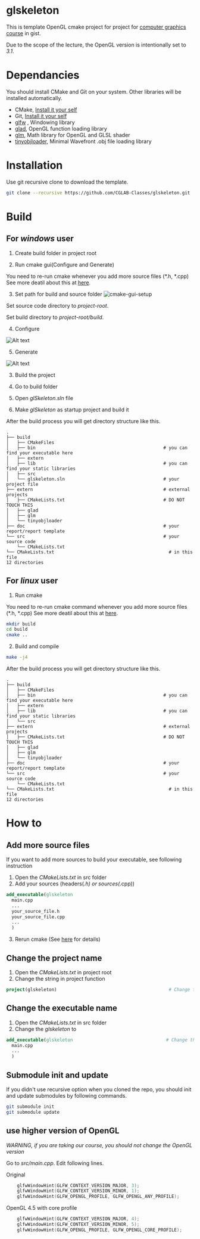 # glskeleton

This is template OpenGL cmake project for project for [computer graphics course](https://cglab.gist.ac.kr/courses.html) in gist.

Due to the scope of the lecture, the OpenGL version is intentionally set to *3.1*.


# Dependancies

You should install CMake and Git on your system.
Other libraries will be installed automatically.
- CMake, [Install it your self](https://cmake.org/download/)
- Git, [Install it your self](https://git-scm.com/downloads)
- [glfw](https://github.com/glfw/glfw.git) , Windowing library 
- [glad](https://github.com/Dav1dde/glad.git), OpenGL function loading library
- [glm](https://github.com/g-truc/glm.git), Math library for OpenGL and GLSL shader
- [tinyobjloader](https://github.com/syoyo/tinyobjloader.git), Minimal Wavefront .obj file loading library


# Installation

Use git recursive clone to download the template.


```sh
git clone --recursive https://github.com/CGLAB-Classes/glskeleton.git
```


# Build

## For *windows* user

1. Create build folder in project root


2. Run cmake gui(Configure and Generate)

You need to re-run cmake whenever you add more source files (\*.h, \*.cpp)
See more deatil about this at [here](#add-more-source-files).


3. Set path for build and source folder
  ![cmake-gui-setup](doc/cmake-gui-setup.PNG)

Set source code directory to *project-root*.

Set build directory to *project-root/build*.

4. Configure

  ![Alt text](doc/cmake-configure.PNG)

5. Generate

  ![Alt text](doc/cmake-generate.PNG)

3. Build the project

  1. Go to build folder
  2. Open *glSkeleton.sln* file
  3. Make *glSkeleton* as startup project and build it


After the build process you will get directory structure like this.
```
.
├── build 
│   ├── CMakeFiles
│   ├── bin                                                # you can find your executable here
│   ├── extern
│   ├── lib                                                # you can find your static libraries
│   ├── src
│   └── glskeleton.sln                                     # your project file
├── extern                                                 # external projects
│   ├── CMakeLists.txt                                     # DO NOT TOUCH THIS
│   ├── glad
│   ├── glm
│   └── tinyobjloader
├── doc                                                    # your report/report template
└── src                                                    # your source code
    └── CMakeLists.txt
└── CMakeLists.txt                                           # in this file 
12 directories
```


## For *linux* user


1. Run cmake

You need to re-run cmake command whenever you add more source files (\*.h, \*.cpp)
See more deatil about this at [here](#add-more-source-files).
```sh
mkdir build
cd build
cmake ..
```

2. Build and compile

```sh
make -j4
```


After the build process you will get directory structure like this.
```
.
├── build 
│   ├── CMakeFiles
│   ├── bin                                                # you can find your executable here
│   ├── extern
│   ├── lib                                                # you can find your static libraries
│   └── src
├── extern                                                 # external projects
│   ├── CMakeLists.txt                                     # DO NOT TOUCH THIS
│   ├── glad
│   ├── glm
│   └── tinyobjloader
├── doc                                                    # your report/report template
└── src                                                    # your source code
    └── CMakeLists.txt
└── CMakeLists.txt                                           # in this file 
12 directories
```



# How to

## Add more source files

If you want to add more sources to build your executable, see following instruction

1. Open the *CMakeLists.txt* in src folder
2. Add your sources (headers(*.h) or sources(*.cpp))

```cmake
add_executable(glskeleton
  main.cpp
  ...
  your_source_file.h
  your_source_file.cpp
  ...
  )
```

3. Rerun cmake (See [here](#build) for details)

## Change the project name

1. Open the *CMakeLists.txt* in project root
2. Change the string in project function

```cmake
project(glskeleton)                                          # Change this
```

## Change the executable name


1. Open the *CMakeLists.txt* in src folder
2. Change the *glskeleton* to 

```cmake
add_executable(glskeleton                                   # Change this word
  main.cpp
  ...
  )
```


## Submodule init and update


If you didn't use recursive option when you cloned the repo, you should init and update submodules by following commands.
```sh
git submodule init
git submodule update
```

## use higher version of OpenGL


_WARNING, if you are taking our course, you should not change the OpenGL version_

Go to *src/main.cpp*.
Edit following lines.

Original
```c++
    glfwWindowHint(GLFW_CONTEXT_VERSION_MAJOR, 3);
    glfwWindowHint(GLFW_CONTEXT_VERSION_MINOR, 1);
    glfwWindowHint(GLFW_OPENGL_PROFILE, GLFW_OPENGL_ANY_PROFILE);
```

OpenGL 4.5 with core profile
```c++
    glfwWindowHint(GLFW_CONTEXT_VERSION_MAJOR, 4);
    glfwWindowHint(GLFW_CONTEXT_VERSION_MINOR, 5);
    glfwWindowHint(GLFW_OPENGL_PROFILE, GLFW_OPENGL_CORE_PROFILE);
```
